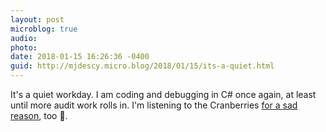 ```yaml
---
layout: post
microblog: true
audio: 
photo: 
date: 2018-01-15 16:26:36 -0400
guid: http://mjdescy.micro.blog/2018/01/15/its-a-quiet.html
---
```

It's a quiet workday. I am coding and debugging in C# once again, at least until more audit work rolls in. I'm listening to the Cranberries [for a sad reason](https://www.nytimes.com/2018/01/15/obituaries/dolores-oriordan-dead.html), too 🎵.
